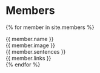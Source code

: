 ---
---

# Members

{% for member in site.members %}

  <div class="grid-item">
    <div class="container-content">
      {{ member.name }}
    </div>
    <div class="container-content">
      {{ member.image }}
    </div>
    <div class="container-content">
      {{ member.sentences }}
    </div>
    <div class="container-content">
      {{ member.links }}
    </div>
  </div>
  {% endfor %}
